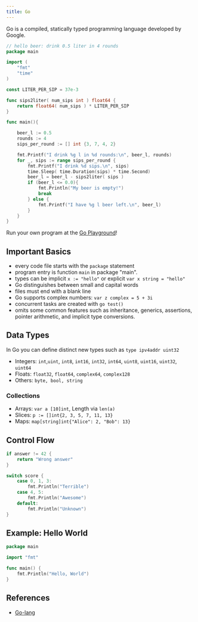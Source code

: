 ```yaml
---
title: Go
---
```

Go is a compiled, statically typed programming language developed by Google.


```go
// hello beer: drink 0.5 liter in 4 rounds
package main

import (
	"fmt"
	"time"
)

const LITER_PER_SIP = 37e-3

func sips2liter( num_sips int ) float64 {
    return float64( num_sips ) * LITER_PER_SIP
}

func main(){

	beer_l := 0.5
	rounds := 4
	sips_per_round := [] int {3, 7, 4, 2}

	fmt.Printf("I drink %g l in %d rounds:\n", beer_l, rounds)
	for _, sips := range sips_per_round {
		fmt.Printf("I drink %d sips.\n", sips)
		time.Sleep( time.Duration(sips) * time.Second)
		beer_l = beer_l - sips2liter( sips )
		if (beer_l <= 0.0){
			fmt.Println("My beer is empty!")
			break
		} else {
			fmt.Printf("I have %g l beer left.\n", beer_l)
		}
	}
}
```

Run your own program at the [Go Playground](https://play.golang.org/)!



## Important Basics
* every code file starts with the `package` statement
* program entry is function `main` in package "main".
* types can be implicit `x := "hello"` or explicit `var x string = "hello"`
* Go distinguishes between small and capital words
* files must end with a blank line
* Go supports complex numbers: `var z complex = 5 + 3i`
* concurrent tasks are created with `go test()`
* omits some common features such as inheritance, generics, assertions, pointer arithmetic, and implicit type conversions.


## Data Types
In Go you can define distinct new types such as `type ipv4addr uint32`

* Integers: `int`,`uint`, `int8`, `int16`, `int32`, `int64`, `uint8`, `uint16`, `uint32`, `uint64`
* Floats: `float32`, `float64`, `complex64`, `complex128`
* Others: `byte, bool, string`


### Collections
* Arrays: `var a [10]int`, Length via `len(a)`
* Slices: `p := []int{2, 3, 5, 7, 11, 13}`
* Maps: `map[string]int{"Alice": 2, "Bob": 13}`



## Control Flow
```go
if answer != 42 {
    return "Wrong answer"
}

switch score {
	case 0, 1, 3:
		fmt.Println("Terrible")
	case 4, 5:
		fmt.Println("Awesome")
	default:
		fmt.Println("Unknown")
}
```

## Example: Hello World

```go
package main

import "fmt"

func main() {
    fmt.Println("Hello, World")
}
```


## References

* [Go-lang](https://golang.org/)
